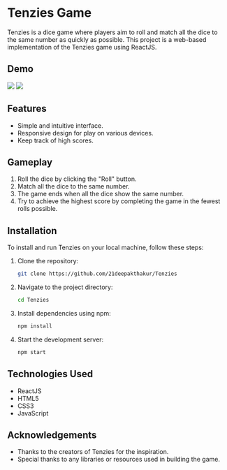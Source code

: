 # Tenzies Game

Tenzies is a dice game where players aim to roll and match all the dice to the same number as quickly as possible. This project is a web-based implementation of the Tenzies game using ReactJS.

## Demo

<img src = https://github.com/21deepakthakur/Tenzies/assets/24411030/848b543b-82e4-4afe-b253-c355ef8eca8e >
<img src = https://github.com/21deepakthakur/Tenzies/assets/24411030/adde5abb-ca94-4fe8-8eb7-a48571fd956a >



## Features

- Simple and intuitive interface.
- Responsive design for play on various devices.
- Keep track of high scores.

## Gameplay

1. Roll the dice by clicking the "Roll" button.
2. Match all the dice to the same number.
3. The game ends when all the dice show the same number.
4. Try to achieve the highest score by completing the game in the fewest rolls possible.

## Installation

To install and run Tenzies on your local machine, follow these steps:

1. Clone the repository:

    ```bash
    git clone https://github.com/21deepakthakur/Tenzies
    ```

2. Navigate to the project directory:

    ```bash
    cd Tenzies
    ```

3. Install dependencies using npm:

    ```bash
    npm install
    ```

4. Start the development server:

    ```bash
    npm start
    ```

## Technologies Used

- ReactJS
- HTML5
- CSS3
- JavaScript


## Acknowledgements

- Thanks to the creators of Tenzies for the inspiration.
- Special thanks to any libraries or resources used in building the game.
